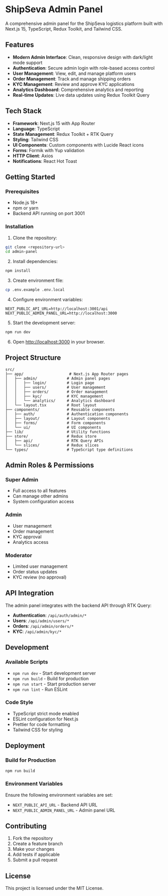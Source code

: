 # ShipSeva Admin Panel

A comprehensive admin panel for the ShipSeva logistics platform built with Next.js 15, TypeScript, Redux Toolkit, and Tailwind CSS.

## Features

- **Modern Admin Interface**: Clean, responsive design with dark/light mode support
- **Authentication**: Secure admin login with role-based access control
- **User Management**: View, edit, and manage platform users
- **Order Management**: Track and manage shipping orders
- **KYC Management**: Review and approve KYC applications
- **Analytics Dashboard**: Comprehensive analytics and reporting
- **Real-time Updates**: Live data updates using Redux Toolkit Query

## Tech Stack

- **Framework**: Next.js 15 with App Router
- **Language**: TypeScript
- **State Management**: Redux Toolkit + RTK Query
- **Styling**: Tailwind CSS
- **UI Components**: Custom components with Lucide React icons
- **Forms**: Formik with Yup validation
- **HTTP Client**: Axios
- **Notifications**: React Hot Toast

## Getting Started

### Prerequisites

- Node.js 18+ 
- npm or yarn
- Backend API running on port 3001

### Installation

1. Clone the repository:
```bash
git clone <repository-url>
cd admin-panel
```

2. Install dependencies:
```bash
npm install
```

3. Create environment file:
```bash
cp .env.example .env.local
```

4. Configure environment variables:
```env
NEXT_PUBLIC_API_URL=http://localhost:3001/api
NEXT_PUBLIC_ADMIN_PANEL_URL=http://localhost:3000
```

5. Start the development server:
```bash
npm run dev
```

6. Open [http://localhost:3000](http://localhost:3000) in your browser.

## Project Structure

```
src/
├── app/                    # Next.js App Router pages
│   ├── admin/             # Admin panel pages
│   │   ├── login/         # Login page
│   │   ├── users/         # User management
│   │   ├── orders/        # Order management
│   │   ├── kyc/           # KYC management
│   │   └── analytics/     # Analytics dashboard
│   └── layout.tsx         # Root layout
├── components/            # Reusable components
│   ├── auth/              # Authentication components
│   ├── layout/            # Layout components
│   ├── forms/             # Form components
│   └── ui/                # UI components
├── lib/                   # Utility functions
├── store/                 # Redux store
│   ├── api/               # RTK Query APIs
│   └── slices/            # Redux slices
└── types/                 # TypeScript type definitions
```

## Admin Roles & Permissions

### Super Admin
- Full access to all features
- Can manage other admins
- System configuration access

### Admin
- User management
- Order management
- KYC approval
- Analytics access

### Moderator
- Limited user management
- Order status updates
- KYC review (no approval)

## API Integration

The admin panel integrates with the backend API through RTK Query:

- **Authentication**: `/api/auth/admin/*`
- **Users**: `/api/admin/users/*`
- **Orders**: `/api/admin/orders/*`
- **KYC**: `/api/admin/kyc/*`

## Development

### Available Scripts

- `npm run dev` - Start development server
- `npm run build` - Build for production
- `npm run start` - Start production server
- `npm run lint` - Run ESLint

### Code Style

- TypeScript strict mode enabled
- ESLint configuration for Next.js
- Prettier for code formatting
- Tailwind CSS for styling

## Deployment

### Build for Production

```bash
npm run build
```

### Environment Variables

Ensure the following environment variables are set:

- `NEXT_PUBLIC_API_URL` - Backend API URL
- `NEXT_PUBLIC_ADMIN_PANEL_URL` - Admin panel URL

## Contributing

1. Fork the repository
2. Create a feature branch
3. Make your changes
4. Add tests if applicable
5. Submit a pull request

## License

This project is licensed under the MIT License.